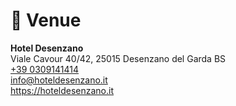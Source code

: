 📍 Venue
==============

**Hotel Desenzano**  
Viale Cavour 40/42, 25015 Desenzano del Garda BS  
<a href="tel:+39 0309141414">+39 0309141414</a>   
<a href="mailto:info@hoteldesenzano.it">info@hoteldesenzano.it</a>  
<a target="_blank" href="https://hoteldesenzano.it/">https://hoteldesenzano.it</a> 


<div id="map-venue"></div>

<!--
<iframe class="" src="https://www.google.com/maps/embed?pb=!1m18!1m12!1m3!1d2798.2869320772857!2d10.534036615557419!3d45.464023579101!2m3!1f0!2f0!3f0!3m2!1i1024!2i768!4f13.1!3m3!1m2!1s0x4781944f67d390b5%3A0x144967ddcd5953e9!2sHotel%20Desenzano!5e0!3m2!1sen!2sit!4v1682773897657!5m2!1sen!2sit" width="100%" height="450" style="border:0;" allowfullscreen="" loading="lazy" referrerpolicy="no-referrer-when-downgrade"></iframe>
-->